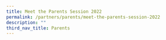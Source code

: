 ```yaml
---
title: Meet the Parents Session 2022
permalink: /partners/parents/meet-the-parents-session-2022
description: ""
third_nav_title: Parents
---
```

